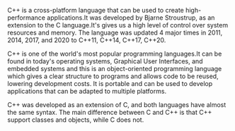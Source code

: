 C++ is a cross-platform language that can be used to create high-performance applications.It was developed by Bjarne Stroustrup, as an extension to the C language.It's gives us a high level of control over system resources and memory.
The language was updated 4 major times in 2011, 2014, 2017, and 2020 to C++11, C++14, C++17, C++20.

C++ is one of the world's most popular programming languages.It can be found in today's operating systems, Graphical User Interfaces, and embedded systems and this  is an object-oriented programming language which gives a clear structure to programs and allows code to be reused, lowering development costs.
It is portable and can be used to develop applications that can be adapted to multiple platforms.


C++ was developed as an extension of C, and both languages have almost the same syntax. The main difference between C and C++ is that C++ support classes and objects, while C does not.
